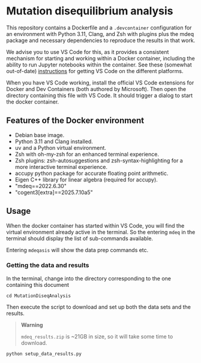 # Mutation disequilibrium analysis

This repository contains a Dockerfile and a `.devcontainer` configuration for an environment with Python 3.11, Clang, and Zsh with plugins plus the mdeq package and necessary dependencies to reproduce the results in that work.

We advise you to use VS Code for this, as it provides a consistent mechanism for starting and working within a Docker container, including the ability to run Jupyter notebooks within the container. See these (somewhat out-of-date) [instructions](https://github.com/cogent3/SMBE2024Workshop/wiki/Configuring-your-environment) for getting VS Code on the different platforms.

When you have VS Code working, install the official VS Code extensions for Docker and Dev Containers (both authored by Microsoft). Then open the directory containing this file with VS Code. It should trigger a dialog to start the docker container.

## Features of the Docker environment

- Debian base image.
- Python 3.11 and Clang installed.
- uv and a Python virtual environment.
- Zsh with oh-my-zsh for an enhanced terminal experience.
- Zsh plugins: zsh-autosuggestions and zsh-syntax-highlighting for a more interactive terminal experience.
- accupy python package for accurate floating point arithmetic.
- Eigen C++ library for linear algebra (required for accupy).
- "mdeq==2022.6.30"
- "cogent3[extra]==2025.7.10a5"

## Usage

When the docker container has started within VS Code, you will find the virtual environment already active in the terminal. So the entering `mdeq` in the terminal should display the list of sub-commands available.

Entering `mdeqasis` will show the data prep commands etc.

### Getting the data and results

In the terminal, change into the directory corresponding to the one containing this document

```
cd MutationDiseqAnalysis
```

Then execute the script to download and set up both the data sets and the results.

> **Warning**
>
> `mdeq_results.zip` is ~21GB in size, so it will take some time to download.

```
python setup_data_results.py
```
